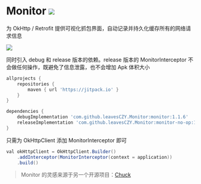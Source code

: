 # Monitor   [![](https://jitpack.io/v/leavesCZY/Monitor.svg)](https://jitpack.io/#leavesCZY/Monitor)

为 OkHttp / Retrofit 提供可视化抓包界面，自动记录并持久化缓存所有的网络请求信息

![](https://s1.ax1x.com/2020/10/21/BCJpz6.gif)

同时引入 debug 和 release 版本的依赖。release 版本的 MonitorInterceptor 不会做任何操作，既避免了信息泄露，也不会增加 Apk 体积大小

```groovy
allprojects {
    repositories {
        maven { url 'https://jitpack.io' }
    }
}

dependencies {
    debugImplementation 'com.github.leavesCZY.Monitor:monitor:1.1.6'
    releaseImplementation 'com.github.leavesCZY.Monitor:monitor-no-op:1.1.6'
}
```

只需为 OkHttpClient 添加 MonitorInterceptor 即可

```groovy
val okHttpClient = OkHttpClient.Builder()
    .addInterceptor(MonitorInterceptor(context = application))
    .build()
```

> Monitor 的灵感来源于另一个开源项目：[Chuck](https://github.com/jgilfelt/chuck)

